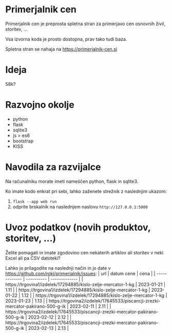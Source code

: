 # Primerjalnik cen

Primerjalnik cen je preprosta spletna stran za primerjavo cen osnovnih živil, storitev, ...  

Vsa izvorna koda je prosto dostopna, prav tako tudi baza.

Spletna stran se nahaja na https://primerjalnik-cen.si

# Ideja

58k?  

# Razvojno okolje

- python
- flask
- sqlite3
- js > es6
- bootstrap
- KISS

# Navodila za razvijalce

Na računalniku morate imeti nameščen python, flask in sqlite3.

Ko imate kodo enkrat pri sebi, lahko zaženete strežnik z naslednjim ukazom:  
1. `flask --app web run`
2. odprite brskalnik na naslednjem naslovu `http://127.0.0.1:5000`

# Uvoz podatkov (novih produktov, storitev, ...)

Želite pomagati in imate zgodovino cen nekaterih artiklov ali storitev v neki Excel ali pa CSV datoteki?

Lahko jo prilagodite na naslednji način in jo date v https://github.com/rokj/primerjalnik/issues:
| url  | datum cene | cena |
| ------------- | ---------- | ------------- |
| https://trgovina1/izdelek/17294885/kislo-zelje-mercator-1-kg | 2023-01-21 | 1.11 |
| https://trgovina1/izdelek/17294885/kislo-zelje-mercator-1-kg | 2023-01-22 | 1.12 |
| https://trgovina1/izdelek/17294885/kislo-zelje-mercator-1-kg | 2023-01-23 | 1.13 |
| https://trgovina2/izdelek/17645533/piscancji-zrezki-mercator-pakirano-500-g-ik | 2023-02-11 | 2.11 |
| https://trgovina2/izdelek/17645533/piscancji-zrezki-mercator-pakirano-500-g-ik | 2023-02-12 | 2.12 |
| https://trgovina2/izdelek/17645533/piscancji-zrezki-mercator-pakirano-500-g-ik | 2023-02-13 | 2.13 |




